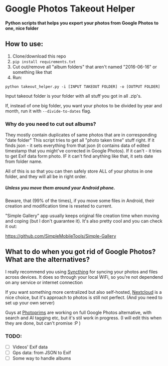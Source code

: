 # Google Photos Takeout Helper
#### Python scripts that helps you export your photos from Google Photos to one, nice folder

## How to use:
1. Clone/download this repo
2. `pip install requirements.txt`
3. Cut out/remove all "album folders" that aren't named "2016-06-16" or something like that
4. Run:

`python takeout_helper.py -i [INPUT TAKEOUT FOLDER] -o [OUTPUT FOLDER]`

Input takeout folder is your folder with all stuff you got in all .zip's.

If, instead of one big folder, you want your photos to be divided by year and month, run it with `--divide-to-dates` flag.



### Why do you need to cut out albums?
They mostly contain duplicates of same photos that are in corresponding "date folder"
This script tries to get all "photo taken time" stuff right. If it finds json - it sets everything from that json (it contains data of edited timestamp that you might've corrected in Google Photos). If it can't - it tries to get Exif data form photo.
IF it can't find anything like that, it sets date from folder name.

All of this is so that you can then safely store ALL of your photos in one folder, and they will all be in right order.

##### Unless you move them around your Android phone. 
Beware, that (99% of the times), if you move some files in Android, their creation and modification time is reseted to current.

"Simple Gallery" app usually keeps original file creation time when moving and coping (but I don't guarantee it). It's also pretty cool and you can check it out:

https://github.com/SimpleMobileTools/Simple-Gallery

## What to do when you got rid of Google Photos? What are the alternatives?
I really recommend you using [Syncthing](https://syncthing.net/) for syncing your photos and files across devices. It does so through your local WiFi, so you're not dependend on any service or internet connection

If you want something more centralized but also self-hosted, [Nextcloud](https://nextcloud.com) is a nice choice, but it's approach to photos is still not perfect.
(And you need to set up your own server)

Guys at [Photoprims](https://photoprism.org/) are working on full Google Photos alternative, with search and AI tagging etc, but it's stil work in progress. (I will edit this when they are done, but can't promise :P ) 




### TODO:
- [ ] Videos' Exif data
- [ ] Gps data: from JSON to Exif
- [ ] Some way to handle albums
